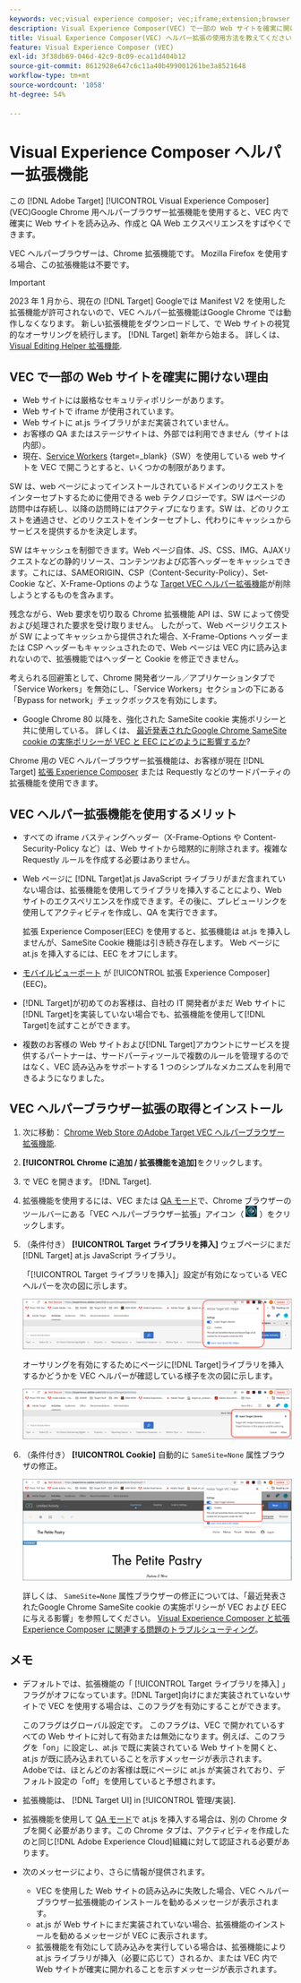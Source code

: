 ```yaml
---
keywords: vec;visual experience composer; vec;iframe;extension;browser
description: Visual Experience Composer(VEC) で一部の Web サイトを確実に開けない可能性がある理由を発見します。 VEC ヘルパーブラウザー拡張機能を使用すると、VEC 内で確実に Web サイトを読み込むことができます。
title: Visual Experience Composer(VEC) ヘルパー拡張の使用方法を教えてください。
feature: Visual Experience Composer (VEC)
exl-id: 3f38db69-046d-42c9-8c09-eca11d404b12
source-git-commit: 8612928e647c6c11a40b499001261be3a8521648
workflow-type: tm+mt
source-wordcount: '1058'
ht-degree: 54%

---
```


# Visual Experience Composer ヘルパー拡張機能

この [!DNL Adobe Target] [!UICONTROL Visual Experience Composer] (VEC)Google Chrome 用ヘルパーブラウザー拡張機能を使用すると、VEC 内で確実に Web サイトを読み込み、作成と QA Web エクスペリエンスをすばやくできます。

VEC ヘルパーブラウザーは、Chrome 拡張機能です。 Mozilla Firefox を使用する場合、この拡張機能は不要です。

>[!IMPORTANT]
>
>2023 年 1 月から、現在の [!DNL Target] Googleでは Manifest V2 を使用した拡張機能が許可されないので、VEC ヘルパー拡張機能はGoogle Chrome では動作しなくなります。 新しい拡張機能をダウンロードして、で Web サイトの視覚的なオーサリングを続行します。 [!DNL Target] 新年から始まる。 詳しくは、 [Visual Editing Helper 拡張機能](/help/main/c-experiences/c-visual-experience-composer/r-troubleshoot-composer/visual-editing-helper-extension.md).

## VEC で一部の Web サイトを確実に開けない理由

* Web サイトには厳格なセキュリティポリシーがあります。
* Web サイトで iframe が使用されています。
* Web サイトに at.js ライブラリがまだ実装されていません。
* お客様の QA またはステージサイトは、外部では利用できません（サイトは内部）。
* 現在、[Service Workers](https://developer.mozilla.org/ja-JP/docs/Web/API/Service_Worker_API) {target=_blank}（SW）を使用している web サイトを VEC で開こうとすると、いくつかの制限があります。

SW は、web ページによってインストールされているドメインのリクエストをインターセプトするために使用できる web テクノロジーです。SW はページの訪問中は存続し、以降の訪問時にはアクティブになります。SW は、どのリクエストを通過させ、どのリクエストをインターセプトし、代わりにキャッシュからサービスを提供するかを決定します。

SW はキャッシュを制御できます。Web ページ自体、JS、CSS、IMG、AJAXリクエストなどの静的リソース、コンテンツおよび応答ヘッダーをキャッシュできます。これには、SAMEORIGIN、CSP（Content-Security-Policy）、Set-Cookie など、X-Frame-Options のような [Target VEC ヘルパー拡張機能](/help/main/c-experiences/c-visual-experience-composer/r-troubleshoot-composer/vec-helper-browser-extension.md)が削除しようとするものを含みます。

残念ながら、Web 要求を切り取る Chrome 拡張機能 API は、SW によって傍受および処理された要求を受け取りません。 したがって、Web ページリクエストが SW によってキャッシュから提供された場合、X-Frame-Options ヘッダーまたは CSP ヘッダーもキャッシュされたので、Web ページは VEC 内に読み込まれないので、拡張機能ではヘッダーと Cookie を修正できません。

考えられる回避策として、Chrome 開発者ツール／アプリケーションタブで「Service Workers」を無効にし、「Service Workers」セクションの下にある「Bypass for network」チェックボックスを有効にします。

* Google Chrome 80 以降を、強化された SameSite cookie 実施ポリシーと共に使用している。 詳しくは、 [最近発表されたGoogle Chrome SameSite cookie の実施ポリシーが VEC と EEC にどのように影響するか](/help/main/c-experiences/c-visual-experience-composer/r-troubleshoot-composer/issues-related-to-the-visual-experience-composer-vec-and-enhanced-experience-composer-eec.md#samesite)?

Chrome 用の VEC ヘルパーブラウザー拡張機能は、お客様が現在 [!DNL Target] [拡張 Experience Composer](/help/main/administrating-target/visual-experience-composer-set-up.md#eec) または Requestly などのサードパーティの拡張機能を使用できます。

## VEC ヘルパー拡張機能を使用するメリット

* すべての iframe バスティングヘッダー（X-Frame-Options や Content-Security-Policy など）は、Web サイトから暗黙的に削除されます。複雑な Requestly ルールを作成する必要はありません。
* Web ページに [!DNL Target]at.js JavaScript ライブラリがまだ含まれていない場合は、拡張機能を使用してライブラリを挿入することにより、Web サイトのエクスペリエンスを作成できます。その後に、プレビューリンクを使用してアクティビティを作成し、QA を実行できます。

   拡張 Experience Composer(EEC) を使用すると、拡張機能は at.js を挿入しませんが、SameSite Cookie 機能は引き続き存在します。 Web ページに at.js を挿入するには、EEC をオフにします。

* [モバイルビューポート](/help/main/c-experiences/c-visual-experience-composer/mobile-viewports.md) が [!UICONTROL 拡張 Experience Composer] (EEC)。
* [!DNL Target]が初めてのお客様は、自社の IT 開発者がまだ Web サイトに[!DNL Target]を実装していない場合でも、拡張機能を使用して[!DNL Target]を試すことができます。
* 複数のお客様の Web サイトおよび[!DNL Target]アカウントにサービスを提供するパートナーは、サードパーティツールで複数のルールを管理するのではなく、VEC 読み込みをサポートする 1 つのシンプルなメカニズムを利用できるようになりました。

## VEC ヘルパーブラウザー拡張の取得とインストール

1. 次に移動： [Chrome Web Store のAdobe Target VEC ヘルパーブラウザー拡張機能](https://chrome.google.com/webstore/detail/adobe-target-vec-helper/ggjpideecfnbipkacplkhhaflkdjagak).
1. **[!UICONTROL Chrome に追加 / 拡張機能を追加]**&#x200B;をクリックします。
1. で VEC を開きます。 [!DNL Target].
1. 拡張機能を使用するには、VEC または [QA モード](/help/main/c-activities/c-activity-qa/activity-qa.md)で、Chrome ブラウザーのツールバーにある「VEC ヘルパーブラウザー拡張」アイコン（ ![「VEC ヘルパー」アイコン](/help/main/c-experiences/c-visual-experience-composer/r-troubleshoot-composer/assets/vec-help-extension.png) ）をクリックします。
1. （条件付き） **[!UICONTROL Target ライブラリを挿入]** ウェブページにまだ [!DNL Target] at.js JavaScript ライブラリ。

   「[!UICONTROL Target ライブラリを挿入]」設定が有効になっている VEC ヘルパーを次の図に示します。

   ![VEC ヘルパー 1](/help/main/c-experiences/c-visual-experience-composer/r-troubleshoot-composer/assets/vec-help-extension-1.png)

   オーサリングを有効にするためにページに[!DNL Target]ライブラリを挿入するかどうかを VEC ヘルパーが確認している様子を次の図に示します。

   ![VEC ヘルパー 2](/help/main/c-experiences/c-visual-experience-composer/r-troubleshoot-composer/assets/vec-helper.png)

1. （条件付き） **[!UICONTROL Cookie]** 自動的に `SameSite=None` 属性ブラウザの修正。

   ![VEC ヘルパー拡張機能での cookie の切り替え](/help/main/c-experiences/c-visual-experience-composer/r-troubleshoot-composer/assets/cookies-vec-helper.png)

   詳しくは、 `SameSite=None` 属性ブラウザーの修正については、「最近発表されたGoogle Chrome SameSite cookie の実施ポリシーが VEC および EEC に与える影響」を参照してください。 [Visual Experience Composer と拡張 Experience Composer に関連する問題のトラブルシューティング](/help/main/c-experiences/c-visual-experience-composer/r-troubleshoot-composer/issues-related-to-the-visual-experience-composer-vec-and-enhanced-experience-composer-eec.md#samesite)。

## メモ

* デフォルトでは、拡張機能の「 [!UICONTROL Target ライブラリを挿入] 」フラグがオフになっています。[!DNL Target]向けにまだ実装されていないサイトで VEC を使用する場合は、このフラグを有効にすることができます。

   このフラグはグローバル設定です。 このフラグは、VEC で開かれているすべての Web サイトに対して有効または無効になります。例えば、このフラグを「on」に設定し、at.js で既に実装されている Web サイトを開くと、at.js が既に読み込まれていることを示すメッセージが表示されます。 Adobeでは、ほとんどのお客様は既にページに at.js が実装されており、デフォルト設定の「off」を使用していると予想されます。

* 拡張機能は、 [!DNL Target UI] in [!UICONTROL 管理/実装].
* 拡張機能を使用して [QA モード](/help/main/c-activities/c-activity-qa/activity-qa.md)で at.js を挿入する場合は、別の Chrome タブを開く必要があります。この Chrome タブは、アクティビティを作成したのと同じ[!DNL Adobe Experience Cloud]組織に対して認証される必要があります。
* 次のメッセージにより、さらに情報が提供されます。

   * VEC を使用した Web サイトの読み込みに失敗した場合、VEC ヘルパーブラウザー拡張機能のインストールを勧めるメッセージが表示されます。
   * at.js が Web サイトにまだ実装されていない場合、拡張機能のインストールを勧めるメッセージが VEC に表示されます。
   * 拡張機能を有効にして読み込みを実行している場合は、拡張機能により at.js ライブラリが挿入（必要に応じて）されるか、または VEC 内で Web サイトが確実に開かれることを示すメッセージが表示されます。
